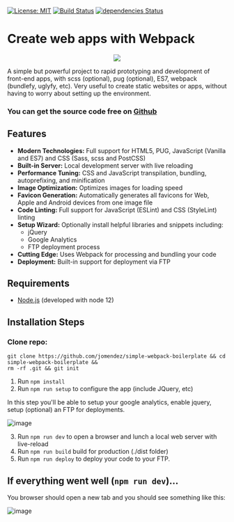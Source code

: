 [![License: MIT](https://img.shields.io/badge/License-MIT-yellow.svg)](https://opensource.org/licenses/MIT) [![Build Status](https://travis-ci.org/jomendez/simple-webpack-boilerplate.svg?branch=master)](https://travis-ci.org/jomendez/simple-webpack-boilerplate)  [![dependencies Status](https://david-dm.org/jomendez/simple-webpack-boilerplate/status.svg)](https://david-dm.org/jomendez/simple-webpack-boilerplate)

# Create web apps with Webpack

<p align="center">
  <img src="https://user-images.githubusercontent.com/8228498/78913687-60067200-7a57-11ea-80de-66a3feea8c74.png">
</p>

A simple but powerful project to rapid prototyping and development of front-end apps, with scss (optional), pug (optional), ES7, webpack (bundlefy, uglyfy, etc). Very useful to create static websites or apps, without having to worry about setting up the environment.

### You can get the source code free on [Github](https://github.com/jomendez/simple-webpack-boilerplate) 

 ## Features

* **Modern Technologies:** Full support for HTML5, PUG, JavaScript (Vanilla and ES7) and CSS (Sass, scss and PostCSS)
* **Built-in Server:** Local development server with live reloading
* **Performance Tuning:** CSS and JavaScript transpilation, bundling, autoprefixing, and minification
* **Image Optimization:** Optimizes images for loading speed
* **Favicon Generation:** Automatically generates all favicons for Web, Apple and Android devices from one image file
* **Code Linting:** Full support for JavaScript (ESLint) and CSS (StyleLint) linting
* **Setup Wizard:** Optionally install helpful libraries and snippets including:
  * jQuery
  * Google Analytics
  * FTP deployment process
* **Cutting Edge:** Uses Webpack for processing and bundling your code 
* **Deployment:** Built-in support for deployment via FTP 


## Requirements

* [Node.js](http://nodejs.org/) (developed with node 12)

## Installation Steps

### Clone repo:
```
git clone https://github.com/jomendez/simple-webpack-boilerplate && cd simple-webpack-boilerplate && 
rm -rf .git && git init
````

1. Run `npm install` 
2. Run `npm run setup` to configure the app (include JQuery, etc)

In this step you'll be able to setup your google analytics, enable jquery, setup (optional) an FTP for deployments.

![image](https://user-images.githubusercontent.com/8228498/79028751-4cdec980-7b5f-11ea-87c7-1bbb27361ff7.png)

3. Run `npm run dev` to open a browser and lunch a local web server with live-reload 
4. Run `npm run build` build for production (./dist folder) 
5. Run `npm run deploy` to deploy your code to your FTP.

## If everything went well (`npm run dev`)...

You browser should open a new tab and you should see something like this:

![image](https://user-images.githubusercontent.com/8228498/79012634-bdbcbc00-7b34-11ea-9fd4-265a0eede4e2.png)

